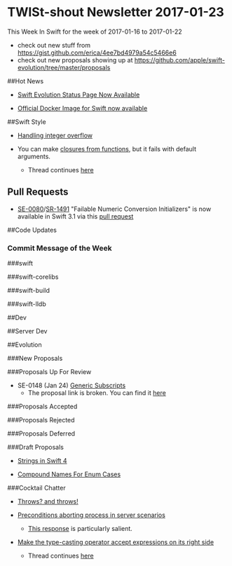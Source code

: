 # TWISt-shout Newsletter 2017-01-23
This Week In Swift for the week of 2017-01-16 to 2017-01-22

* check out new stuff from https://gist.github.com/erica/4ee7bd4979a54c5466e6
* check out new proposals showing up at https://github.com/apple/swift-evolution/tree/master/proposals

##Hot News

* [Swift Evolution Status Page Now Available](https://lists.swift.org/pipermail/swift-evolution/Week-of-Mon-20170116/030468.html)

* [Official Docker Image for Swift now available](https://lists.swift.org/pipermail/swift-users/Week-of-Mon-20170116/004470.html)

##Swift Style

* [Handling integer overflow](https://lists.swift.org/pipermail/swift-evolution/Week-of-Mon-20170116/030397.html)

* You can make [closures from functions](https://lists.swift.org/pipermail/swift-evolution/Week-of-Mon-20170109/030031.html), but it fails with default arguments.
  * Thread continues [here](https://lists.swift.org/pipermail/swift-evolution/Week-of-Mon-20170116/030509.html)

## Pull Requests

* [SE-0080](https://github.com/apple/swift-evolution/blob/master/proposals/0080-failable-numeric-initializers.md)/[SR-1491](https://bugs.swift.org/browse/SR-1491) "Failable Numeric Conversion Initializers" is now available in Swift 3.1 via this [pull request](https://github.com/apple/swift/pull/4314)

##Code Updates

### Commit Message of the Week

###swift
  
###swift-corelibs

###swift-build

###swift-lldb

##Dev

##Server Dev

##Evolution

###New Proposals

###Proposals Up For Review

* SE-0148 (Jan 24) [Generic Subscripts](https://lists.swift.org/pipermail/swift-evolution/Week-of-Mon-20170116/030480.html)
  * The proposal link is broken. You can find it [here](https://github.com/apple/swift-evolution/blob/master/proposals/0148-generic-subscripts.md)

###Proposals Accepted

###Proposals Rejected

###Proposals Deferred
  
###Draft Proposals

* [Strings in Swift 4](https://lists.swift.org/pipermail/swift-evolution/Week-of-Mon-20170116/030497.html)

* [Compound Names For Enum Cases](https://lists.swift.org/pipermail/swift-evolution/Week-of-Mon-20170116/030477.html)

###Cocktail Chatter

* [Throws? and throws!](https://lists.swift.org/pipermail/swift-evolution/Week-of-Mon-20170109/030148.html)

* [Preconditions aborting process in server scenarios](https://lists.swift.org/pipermail/swift-evolution/Week-of-Mon-20170116/030332.html)
  * [This response](https://lists.swift.org/pipermail/swift-evolution/Week-of-Mon-20170116/030397.html) is particularly salient.
  
* [Make the type-casting operator accept expressions on its right side](https://lists.swift.org/pipermail/swift-evolution/Week-of-Mon-20170109/030146.html)
  * Thread continues [here](https://lists.swift.org/pipermail/swift-evolution/Week-of-Mon-20170116/030479.html)
